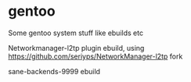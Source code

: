 # gentoo
Some gentoo system stuff like ebuilds etc

Networkmanager-l2tp plugin ebuild, using https://github.com/seriyps/NetworkManager-l2tp fork

sane-backends-9999 ebuild
